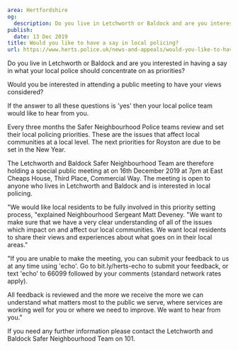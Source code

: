 ```yaml
area: Hertfordshire
og:
  description: Do you live in Letchworth or Baldock and are you interested in having a say in what your local police should concentrate on as priorities?
publish:
  date: 13 Dec 2019
title: Would you like to have a say in local policing?
url: https://www.herts.police.uk/news-and-appeals/would-you-like-to-have-a-say-in-local-policing-1165g
```

Do you live in Letchworth or Baldock and are you interested in having a say in what your local police should concentrate on as priorities?

Would you be interested in attending a public meeting to have your views considered?

If the answer to all these questions is 'yes' then your local police team would like to hear from you.

Every three months the Safer Neighbourhood Police teams review and set their local policing priorities. These are the issues that affect local communities at a local level. The next priorities for Royston are due to be set in the New Year.

The Letchworth and Baldock Safer Neighbourhood Team are therefore holding a special public meeting at on 16th December 2019 at 7pm at East Cheaps House, Third Place, Commercial Way. The meeting is open to anyone who lives in Letchworth and Baldock and is interested in local policing.

"We would like local residents to be fully involved in this priority setting process, "explained Neighbourhood Sergeant Matt Deveney. "We want to make sure that we have a very clear understanding of all of the issues which impact on and affect our local communities. We want local residents to share their views and experiences about what goes on in their local areas."

"If you are unable to make the meeting, you can submit your feedback to us at any time using 'echo'. Go to bit.ly/herts-echo to submit your feedback, or text 'echo' to 66099 followed by your comments (standard network rates apply).

All feedback is reviewed and the more we receive the more we can understand what matters most to the public we serve, where services are working well for you or where we need to improve. We want to hear from you."

If you need any further information please contact the Letchworth and Baldock Safer Neighbourhood Team on 101.
